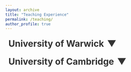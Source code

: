 ```yaml
---
layout: archive
title: "Teaching Experience"
permalink: /teaching/
author_profile: true
---
```


<!-- Old Format -->
<!--### Senior Graduate Teaching Assistant: 2021/2022 
* International Economics (EC312)
* Economics (EC204) 
## University of Cambridge 
### Teaching Assistant for St John’s College: 2020/2021
* Paper IV International Trade 
-->
<!-- First Expandable Section -->
<h3 class="expandable-header">
    <span class="header-text"><b>University of Warwick </b></span>
    <!--<span class="line"></span> -->
    <span class="arrow">&#x25BC;</span>
</h3>
<div class="expandable-section">
 <b>  Senior Graduate Teaching Assistant (2021/2022):</b> 
    <ul>
        <li>  International Economics (EC312) </li>
        <li>  Economics 2 (EC204) </li>
    </ul>
</div>

<!-- Second Expandable Section -->

<h3 class="expandable-header">
 <span class="header-text">University of Cambridge </span>
    <!--<span class="line"></span> -->
    <span class="arrow">&#x25BC;</span>
</h3>
<div class="expandable-section">
<b> Teaching Assistant for St John’s College (2020/2021):</b>
    <ul>
        <li> Paper IV International Trade </li>
    </ul>
</div>

<style>
    .expandable-header {
        display: flex;
        align-items: center;
        cursor: pointer;
        margin-bottom: 5px;
        padding-left: 10px;
        transition: color 0.3s ease;
    }

    .header-text {
        font-size: 28px;
        color: #333; /* Adjust this color to match your site's text color */
        margin-right: 10px;
    }
 
    .line {
        flex-grow: 1;
        height: 2px;
        background-color:  #333;
        margin-right: 10px;
    }

    .arrow {
        font-size: 28px;
        color:  #333;
        transition: transform 0.3s ease;
    }

    .expandable-header:hover .arrow {
        color: #0056b3;
    }

    .expandable-section {
        display: none;
        margin-top: 10px;
        padding: 10px;
        background-color: #f9f9f9;
        # border-left: 4px solid #007BFF;
        transition: max-height 0.3s ease;
        overflow: hidden;
    }

    .expandable-section.show {
        display: block;
    }

    .expandable-header.show .arrow {
        transform: rotate(180deg);
    }
</style>

<script>
    document.addEventListener("DOMContentLoaded", function() {
        var headers = document.querySelectorAll('.expandable-header');
        headers.forEach(function(header) {
            header.addEventListener('click', function() {
                var section = header.nextElementSibling;
                var arrow = header.querySelector('.arrow');
                if (section.classList.contains('show')) {
                    section.classList.remove('show');
                    header.classList.remove('show');
                } else {
                    section.classList.add('show');
                    header.classList.add('show');
                }
            });
        });
    });
</script>
